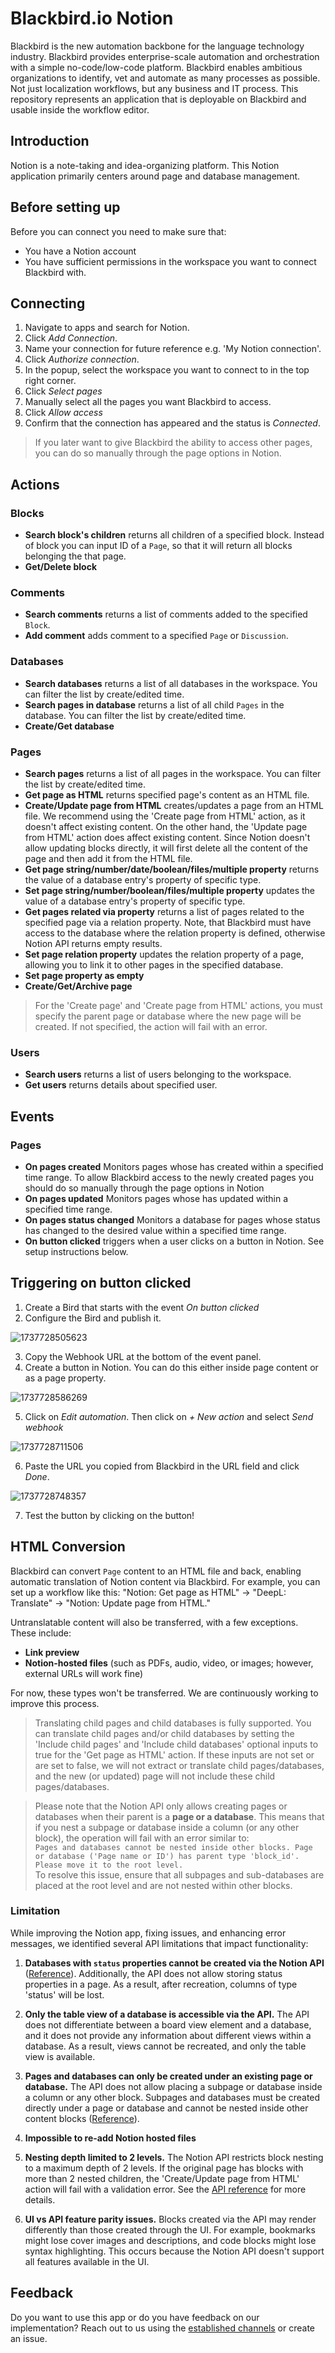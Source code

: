 # Blackbird.io Notion  
  
Blackbird is the new automation backbone for the language technology industry. Blackbird provides enterprise-scale automation and orchestration with a simple no-code/low-code platform. Blackbird enables ambitious organizations to identify, vet and automate as many processes as possible. Not just localization workflows, but any business and IT process. This repository represents an application that is deployable on Blackbird and usable inside the workflow editor.  
  
## Introduction  
  
<!-- begin docs -->  
  
Notion is a note-taking and idea-organizing platform. This Notion application primarily centers around page and database management.  
  
 ## Before setting up
 Before you can connect you need to make sure that:
 - You have a Notion account
 - You have sufficient permissions in the workspace you want to connect Blackbird with.
 
## Connecting  
  
1. Navigate to apps and search for Notion. 
2. Click _Add Connection_.  
3. Name your connection for future reference e.g. 'My Notion connection'.  
4. Click _Authorize connection_.
5. In the popup, select the workspace you want to connect to in the top right corner.
6. Click _Select pages_
7. Manually select all the pages you want Blackbird to access.
8. Click _Allow access_
9. Confirm that the connection has appeared and the status is _Connected_.  
  
> If you later want to give Blackbird the ability to access other pages, you can do so manually through the page options in Notion.

## Actions  
  
### Blocks  
  
- **Search block's children** returns all children of a specified block. Instead of block you can input ID of a `Page`, so that it will return all blocks belonging the that page.  
- **Get/Delete block** 

### Comments

- **Search comments** returns a list of comments added to the specified `Block`.
- **Add comment** adds comment to a specified `Page` or `Discussion`.

### Databases

- **Search databases** returns a list of all databases in the workspace. You can filter the list by create/edited time.
- **Search pages in database** returns a list of all child `Pages` in the database. You can filter the list by create/edited time. 
- **Create/Get database**

### Pages

- **Search pages** returns a list of all pages in the workspace. You can filter the list by create/edited time.
- **Get page as HTML** returns specified page's content as an HTML file.
- **Create/Update page from HTML** creates/updates a page from an HTML file. We recommend using the 'Create page from HTML' action, as it doesn't affect existing content. On the other hand, the 'Update page from HTML' action does affect existing content. Since Notion doesn't allow updating blocks directly, it will first delete all the content of the page and then add it from the HTML file.
- **Get page string/number/date/boolean/files/multiple property** returns the value of a database entry's property of specific type.
- **Set page string/number/boolean/files/multiple property** updates the value of a database entry's property of specific type.
- **Get pages related via property** returns a list of pages related to the specified page via a relation property. Note, that Blackbird must have access to the database where the relation property is defined, otherwise Notion API returns empty results.
- **Set page relation property** updates the relation property of a page, allowing you to link it to other pages in the specified database.
- **Set page property as empty**
- **Create/Get/Archive page**

> For the 'Create page' and 'Create page from HTML' actions, you must specify the parent page or database where the new page will be created. If not specified, the action will fail with an error.

### Users

- **Search users** returns a list of users belonging to the workspace.
- **Get users** returns details about specified user.

## Events

### Pages

- **On pages created** Monitors pages whose has created within a specified time range. To allow Blackbird access to the newly created pages you should do so manually through the page options in Notion
- **On pages updated** Monitors pages whose has updated within a specified time range.
- **On pages status changed** Monitors a database for pages whose status has changed to the desired value within a specified time range.
- **On button clicked** triggers when a user clicks on a button in Notion. See setup instructions below.

## Triggering on button clicked

1. Create a Bird that starts with the event *On button clicked*
2. Configure the Bird and publish it.

![1737728505623](image/README/1737728505623.png)

3. Copy the Webhook URL at the bottom of the event panel.
4. Create a button in Notion. You can do this either inside page content or as a page property.

![1737728586269](image/README/1737728586269.png)

5. Click on *Edit automation*. Then click on *+ New action* and select *Send webhook*

![1737728711506](image/README/1737728711506.png)

6. Paste the URL you copied from Blackbird in the URL field and click *Done*.

![1737728748357](image/README/1737728748357.png)

7. Test the button by clicking on the button!

## HTML Conversion

Blackbird can convert `Page` content to an HTML file and back, enabling automatic translation of Notion content via Blackbird. For example, you can set up a workflow like this: "Notion: Get page as HTML" → "DeepL: Translate" → "Notion: Update page from HTML."

Untranslatable content will also be transferred, with a few exceptions. These include:

- **Link preview**
- **Notion-hosted files** (such as PDFs, audio, video, or images; however, external URLs will work fine)

For now, these types won't be transferred. We are continuously working to improve this process.

> Translating child pages and child databases is fully supported. You can translate child pages and/or child databases by setting the 'Include child pages' and 'Include child databases' optional inputs to true for the 'Get page as HTML' action. If these inputs are not set or are set to false, we will not extract or translate child pages/databases, and the new (or updated) page will not include these child pages/databases.

> Please note that the Notion API only allows creating pages or databases when their parent is a **page or a database**. This means that if you nest a subpage or database inside a column (or any other block), the operation will fail with an error similar to:  
> `Pages and databases cannot be nested inside other blocks. Page or database ('Page name or ID') has parent type 'block_id'. Please move it to the root level.`  
> To resolve this issue, ensure that all subpages and sub-databases are placed at the root level and are not nested within other blocks.

### Limitation

While improving the Notion app, fixing issues, and enhancing error messages, we identified several API limitations that impact functionality:

1. **Databases with `status` properties cannot be created via the Notion API** ([Reference](https://developers.notion.com/reference/create-a-database)). Additionally, the API does not allow storing status properties in a page. As a result, after recreation, columns of type 'status' will be lost.

2. **Only the table view of a database is accessible via the API.** The API does not differentiate between a board view element and a database, and it does not provide any information about different views within a database. As a result, views cannot be recreated, and only the table view is available.

3. **Pages and databases can only be created under an existing page or database.** The API does not allow placing a subpage or database inside a column or any other block. Subpages and databases must be created directly under a page or database and cannot be nested inside other content blocks ([Reference](https://developers.notion.com/reference/post-page)).

4. **Impossible to re-add Notion hosted files**

5. **Nesting depth limited to 2 levels.** The Notion API restricts block nesting to a maximum depth of 2 levels. If the original page has blocks with more than 2 nested children, the 'Create/Update page from HTML' action will fail with a validation error. See the [API reference](https://developers.notion.com/reference/patch-block-children) for more details.

6. **UI vs API feature parity issues.** Blocks created via the API may render differently than those created through the UI. For example, bookmarks might lose cover images and descriptions, and code blocks might lose syntax highlighting. This occurs because the Notion API doesn't support all features available in the UI.

## Feedback  
  
Do you want to use this app or do you have feedback on our implementation? Reach out to us using the [established channels](https://www.blackbird.io/) or create an issue.
  
<!-- end docs -->
